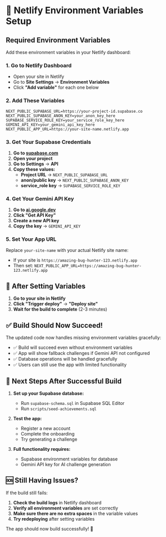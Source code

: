 # 🔧 Netlify Environment Variables Setup

## Required Environment Variables

Add these environment variables in your Netlify dashboard:

### 1. Go to Netlify Dashboard
- Open your site in Netlify
- Go to **Site Settings** → **Environment Variables**
- Click **"Add variable"** for each one below

### 2. Add These Variables

```
NEXT_PUBLIC_SUPABASE_URL=https://your-project-id.supabase.co
NEXT_PUBLIC_SUPABASE_ANON_KEY=your_anon_key_here
SUPABASE_SERVICE_ROLE_KEY=your_service_role_key_here
GEMINI_API_KEY=your_gemini_api_key_here
NEXT_PUBLIC_APP_URL=https://your-site-name.netlify.app
```

### 3. Get Your Supabase Credentials

1. **Go to [supabase.com](https://supabase.com)**
2. **Open your project**
3. **Go to Settings** → **API**
4. **Copy these values:**
   - **Project URL** → `NEXT_PUBLIC_SUPABASE_URL`
   - **anon/public key** → `NEXT_PUBLIC_SUPABASE_ANON_KEY`
   - **service_role key** → `SUPABASE_SERVICE_ROLE_KEY`

### 4. Get Your Gemini API Key

1. **Go to [ai.google.dev](https://ai.google.dev)**
2. **Click "Get API Key"**
3. **Create a new API key**
4. **Copy the key** → `GEMINI_API_KEY`

### 5. Set Your App URL

Replace `your-site-name` with your actual Netlify site name:
- If your site is `https://amazing-bug-hunter-123.netlify.app`
- Then set: `NEXT_PUBLIC_APP_URL=https://amazing-bug-hunter-123.netlify.app`

## 🚀 After Setting Variables

1. **Go to your site in Netlify**
2. **Click "Trigger deploy"** → **"Deploy site"**
3. **Wait for the build to complete** (2-3 minutes)

## ✅ Build Should Now Succeed!

The updated code now handles missing environment variables gracefully:
- ✅ Build will succeed even without environment variables
- ✅ App will show fallback challenges if Gemini API not configured
- ✅ Database operations will be handled gracefully
- ✅ Users can still use the app with limited functionality

## 🎯 Next Steps After Successful Build

1. **Set up your Supabase database:**
   - Run `supabase-schema.sql` in Supabase SQL Editor
   - Run `scripts/seed-achievements.sql`

2. **Test the app:**
   - Register a new account
   - Complete the onboarding
   - Try generating a challenge

3. **Full functionality requires:**
   - Supabase environment variables for database
   - Gemini API key for AI challenge generation

## 🆘 Still Having Issues?

If the build still fails:

1. **Check the build logs** in Netlify dashboard
2. **Verify all environment variables** are set correctly
3. **Make sure there are no extra spaces** in the variable values
4. **Try redeploying** after setting variables

The app should now build successfully! 🎉

